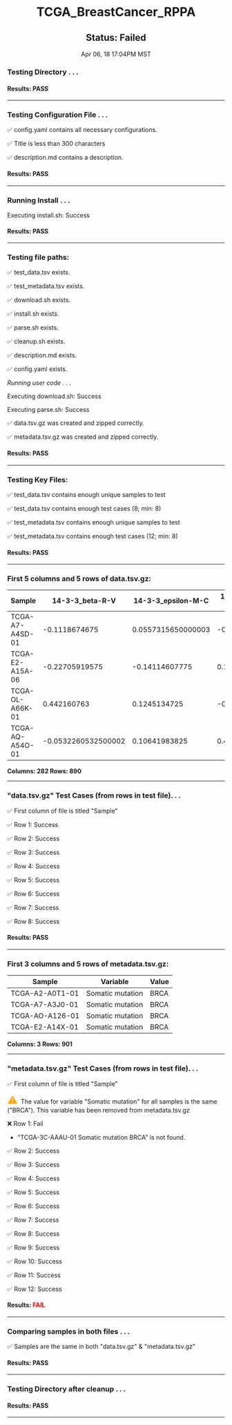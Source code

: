 <h1><center>TCGA_BreastCancer_RPPA</center></h1>
<h2><center> Status: Failed </center></h2>
<center>Apr 06, 18 17:04PM MST</center>


### Testing Directory . . .

#### Results: PASS
---
### Testing Configuration File . . .

&#9989;	config.yaml contains all necessary configurations.

&#9989;	Title is less than 300 characters

&#9989;	description.md contains a description.

#### Results: PASS
---
### Running Install . . .

Executing install.sh: Success

#### Results: PASS
---

### Testing file paths:

&#9989;	test_data.tsv exists.

&#9989;	test_metadata.tsv exists.

&#9989;	download.sh exists.

&#9989;	install.sh exists.

&#9989;	parse.sh exists.

&#9989;	cleanup.sh exists.

&#9989;	description.md exists.

&#9989;	config.yaml exists.

*Running user code . . .*

Executing download.sh: Success

Executing parse.sh: Success

&#9989;	data.tsv.gz was created and zipped correctly.

&#9989;	metadata.tsv.gz was created and zipped correctly.

#### Results: PASS
---
### Testing Key Files:

&#9989;	test_data.tsv contains enough unique samples to test

&#9989;	test_data.tsv contains enough test cases (8; min: 8)

&#9989;	test_metadata.tsv contains enough unique samples to test

&#9989;	test_metadata.tsv contains enough test cases (12; min: 8)

#### Results: PASS
---

### First 5 columns and 5 rows of data.tsv.gz:

|	Sample	|	14-3-3_beta-R-V	|	14-3-3_epsilon-M-C	|	14-3-3_zeta-R-V	|	4E-BP1-R-V	|
|	---	|	---	|	---	|	---	|	---	|
|	TCGA-A7-A4SD-01	|	-0.1118674675	|	0.0557315650000003	|	-0.2758670465	|	0.405752353	|
|	TCGA-E2-A15A-06	|	-0.22705919575	|	-0.14114607775	|	0.16453064175	|	0.0347185742499999	|
|	TCGA-OL-A66K-01	|	0.442160763	|	0.1245134725	|	-0.345147712	|	-0.2655260375	|
|	TCGA-AQ-A54O-01	|	-0.0532260532500002	|	0.10641983825	|	0.42880721875	|	0.56220893625	|

**Columns: 282 Rows: 890**

---
### "data.tsv.gz" Test Cases (from rows in test file). . .

&#9989;	First column of file is titled "Sample"

&#9989;	Row 1: Success

&#9989;	Row 2: Success

&#9989;	Row 3: Success

&#9989;	Row 4: Success

&#9989;	Row 5: Success

&#9989;	Row 6: Success

&#9989;	Row 7: Success

&#9989;	Row 8: Success

#### Results: PASS
---
### First 3 columns and 5 rows of metadata.tsv.gz:

|	Sample	|	Variable	|	Value	|
|	---	|	---	|	---	|
|	TCGA-A2-A0T1-01	|	Somatic mutation	|	BRCA	|
|	TCGA-A7-A3J0-01	|	Somatic mutation	|	BRCA	|
|	TCGA-AO-A126-01	|	Somatic mutation	|	BRCA	|
|	TCGA-E2-A14X-01	|	Somatic mutation	|	BRCA	|

**Columns: 3 Rows: 901**

---
### "metadata.tsv.gz" Test Cases (from rows in test file). . .

&#9989;	First column of file is titled "Sample"

<p><font color="orange" size="+2">&#9888;	</font>The value for variable "Somatic mutation" for all samples is the same ("BRCA"). This variable has been removed from metadata.tsv.gz</p>

&#10060;	Row 1: Fail
- "TCGA-3C-AAAU-01	Somatic mutation	BRCA" is not found.

&#9989;	Row 2: Success

&#9989;	Row 3: Success

&#9989;	Row 4: Success

&#9989;	Row 5: Success

&#9989;	Row 6: Success

&#9989;	Row 7: Success

&#9989;	Row 8: Success

&#9989;	Row 9: Success

&#9989;	Row 10: Success

&#9989;	Row 11: Success

&#9989;	Row 12: Success

#### Results: **<font color="red">FAIL</font>**
---
### Comparing samples in both files . . .

&#9989;	Samples are the same in both "data.tsv.gz" & "metadata.tsv.gz"

#### Results: PASS

---
### Testing Directory after cleanup . . .

#### Results: PASS
---
